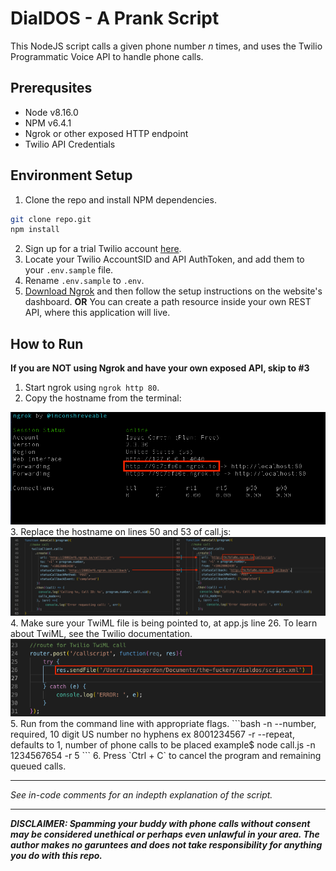 # DialDOS - A Prank Script
This NodeJS script calls a given phone number _n_ times, and uses the Twilio Programmatic Voice API to handle phone calls. 

## Prerequsites
- Node v8.16.0
- NPM v6.4.1 
- Ngrok or other exposed HTTP endpoint
- Twilio API Credentials

## Environment Setup 
1. Clone the repo and install NPM dependencies.
```bash
git clone repo.git
npm install 
```
2. Sign up for a trial Twilio account <a href='https://www.twilio.com' target='_blank'>here</a>.
3. Locate your Twilio AccountSID and API AuthToken, and add them to your `.env.sample` file.
4. Rename `.env.sample` to `.env`.
5. <a href='https://ngrok.com' target='_blank'>Download Ngrok</a> and then follow the setup instructions on the website's dashboard. **OR** You can create a path resource inside your own REST API, where this application will live. 

## How to Run 
**If you are NOT using Ngrok and have your own exposed API, skip to #3**
1. Start ngrok using `ngrok http 80`.
2. Copy the hostname from the terminal:
<img src='./ngrok-loaded.png' >
3. Replace the hostname on lines 50 and 53 of call.js:
<img src='./50-53.png'>
4. Make sure your TwiML file is being pointed to, at app.js line 26. To learn about TwiML, see the Twilio documentation. 
<img src= './app.png'>
5. Run from the command line with appropriate flags. 
```bash
-n --number, required, 10 digit US number no hyphens ex 8001234567
-r --repeat, defaults to 1, number of phone calls to be placed
example$ node call.js -n 1234567654 -r 5
```
6. Press `Ctrl + C` to cancel the program and remaining queued calls. 

---
_See in-code comments  for an indepth explanation of the script._

--- 
**_DISCLAIMER: Spamming your buddy with phone calls without consent may be considered unethical or perhaps even unlawful in your area. The author makes no garuntees and does not take responsibility for anything you do with this repo._**
